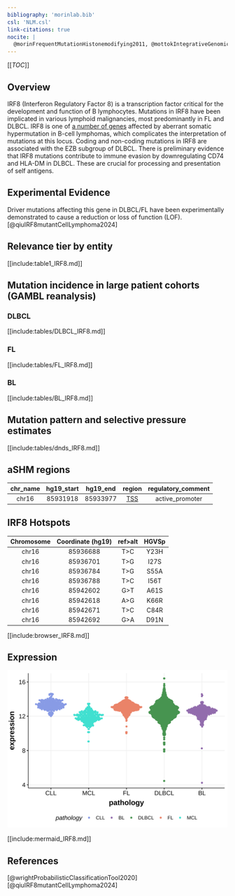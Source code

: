 ```yaml
---
bibliography: 'morinlab.bib'
csl: 'NLM.csl'
link-citations: true
nocite: |
  @morinFrequentMutationHistonemodifying2011, @mottokIntegrativeGenomicAnalysis2019, @qiuIRF8mutantCellLymphoma2024, @wrightProbabilisticClassificationTool2020, @paneaWholeGenomeLandscape2019, 
---
```

[[_TOC_]]

## Overview
IRF8 (Interferon Regulatory Factor 8) is a transcription factor critical for the development and function of B lymphocytes. Mutations in IRF8 have been implicated in various lymphoid malignancies, most predominantly in FL and DLBCL. 
IRF8 is one of [a number of genes](https://github.com/morinlab/LLMPP/wiki/ashm) affected by aberrant somatic hypermutation in B-cell lymphomas, which complicates the interpretation of mutations at this locus. 
Coding and non-coding mutations in IRF8 are associated with the EZB subgroup of DLBCL.
There is preliminary evidence that IRF8 mutations contribute to immune evasion by downregulating CD74 and HLA-DM in DLBCL.
These are crucial for processing and presentation of self antigens.


## Experimental Evidence

Driver mutations affecting this gene in DLBCL/FL have been experimentally demonstrated to cause a reduction or loss of function (LOF).[@qiuIRF8mutantCellLymphoma2024]

## Relevance tier by entity

[[include:table1_IRF8.md]]

## Mutation incidence in large patient cohorts (GAMBL reanalysis)

### DLBCL
[[include:tables/DLBCL_IRF8.md]]

### FL
[[include:tables/FL_IRF8.md]]

### BL
[[include:tables/BL_IRF8.md]]

## Mutation pattern and selective pressure estimates

[[include:tables/dnds_IRF8.md]]

## aSHM regions

|chr_name|hg19_start|hg19_end|region                                                                                    |regulatory_comment|
|:--------:|:----------:|:--------:|:------------------------------------------------------------------------------------------:|:------------------:|
|chr16   |85931918  |85933977|[TSS](https://genome.ucsc.edu/s/rdmorin/GAMBL%20hg19?position=chr16%3A85931918%2D85933977)|active_promoter   |


## IRF8 Hotspots

| Chromosome |Coordinate (hg19) | ref>alt | HGVSp | 
 | :---:| :---: | :--: | :---: |
| chr16 | 85936688 | T>C | Y23H |
| chr16 | 85936701 | T>G | I27S |
| chr16 | 85936784 | T>G | S55A |
| chr16 | 85936788 | T>C | I56T |
| chr16 | 85942602 | G>T | A61S |
| chr16 | 85942618 | A>G | K66R |
| chr16 | 85942671 | T>C | C84R |
| chr16 | 85942692 | G>A | D91N |

[[include:browser_IRF8.md]]

## Expression
![](images/gene_expression/IRF8_by_pathology.svg)

[[include:mermaid_IRF8.md]]

## References
[@wrightProbabilisticClassificationTool2020]
[@qiuIRF8mutantCellLymphoma2024]


<!-- ORIGIN: morinFrequentMutationHistonemodifying2011 -->
<!-- PMBL: mottokIntegrativeGenomicAnalysis2019b -->
<!-- FL: morinFrequentMutationHistonemodifying2011 -->
<!-- DLBCL: morinFrequentMutationHistonemodifying2011 -->
<!-- BL: paneaWholeGenomeLandscape2019 -->
